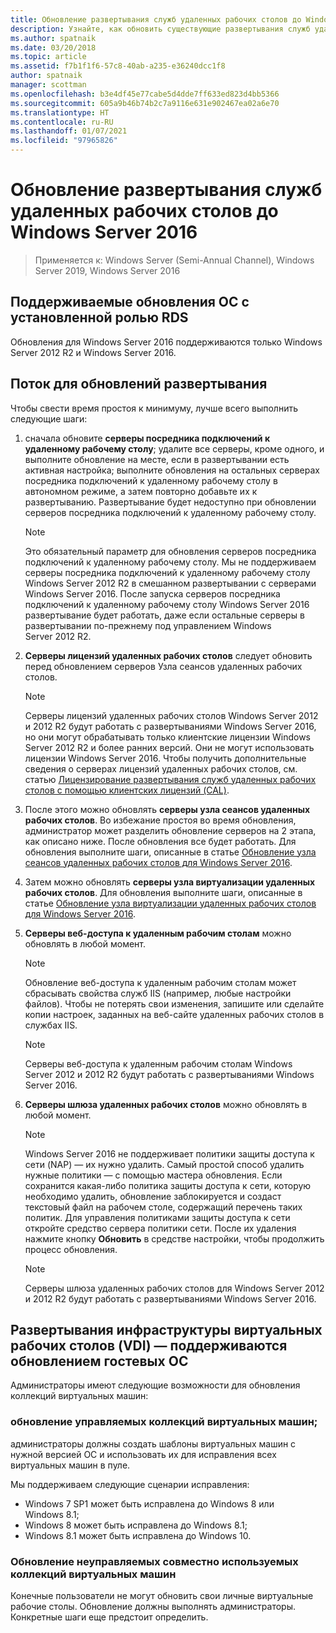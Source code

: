 ```yaml
---
title: Обновление развертывания служб удаленных рабочих столов до Windows Server 2016
description: Узнайте, как обновить существующие развертывания служб удаленных рабочих столов до Windows Server 2016.
ms.author: spatnaik
ms.date: 03/20/2018
ms.topic: article
ms.assetid: f7b1f1f6-57c8-40ab-a235-e36240dcc1f8
author: spatnaik
manager: scottman
ms.openlocfilehash: b3e4df45e77cabe5d4dde7ff633ed823d4bb5366
ms.sourcegitcommit: 605a9b46b74b2c7a9116e631e902467ea02a6e70
ms.translationtype: HT
ms.contentlocale: ru-RU
ms.lasthandoff: 01/07/2021
ms.locfileid: "97965826"
---
```

# <a name="upgrading-your-remote-desktop-services-deployments-to-windows-server-2016"></a>Обновление развертывания служб удаленных рабочих столов до Windows Server 2016

>Применяется к: Windows Server (Semi-Annual Channel), Windows Server 2019, Windows Server 2016

## <a name="supported-os-upgrades-with-rds-role-installed"></a>Поддерживаемые обновления ОС с установленной ролью RDS
Обновления для Windows Server 2016 поддерживаются только Windows Server 2012 R2 и Windows Server 2016.

## <a name="flow-for-deployment-upgrades"></a>Поток для обновлений развертывания
Чтобы свести время простоя к минимуму, лучше всего выполнить следующие шаги:

1. сначала обновите **серверы посредника подключений к удаленному рабочему столу**; удалите все серверы, кроме одного, и выполните обновление на месте, если в развертывании есть активная настройка; выполните обновления на остальных серверах посредника подключений к удаленному рабочему столу в автономном режиме, а затем повторно добавьте их к развертыванию. Развертывание будет недоступно при обновлении серверов посредника подключений к удаленному рабочему столу.

   > [!NOTE]
   > Это обязательный параметр для обновления серверов посредника подключений к удаленному рабочему столу. Мы не поддерживаем серверы посредника подключений к удаленному рабочему столу Windows Server 2012 R2 в смешанном развертывании с серверами Windows Server 2016. После запуска серверов посредника подключений к удаленному рабочему столу Windows Server 2016 развертывание будет работать, даже если остальные серверы в развертывании по-прежнему под управлением Windows Server 2012 R2.

2. **Серверы лицензий удаленных рабочих столов** следует обновить перед обновлением серверов Узла сеансов удаленных рабочих столов.
   > [!NOTE]
   > Серверы лицензий удаленных рабочих столов Windows Server 2012 и 2012 R2 будут работать с развертываниями Windows Server 2016, но они могут обрабатывать только клиентские лицензии Windows Server 2012 R2 и более ранних версий. Они не могут использовать лицензии Windows Server 2016. Чтобы получить дополнительные сведения о серверах лицензий удаленных рабочих столов, см. статью [Лицензирование развертывания служб удаленных рабочих столов с помощью клиентских лицензий (CAL)](rds-client-access-license.md).

3. После этого можно обновлять **серверы узла сеансов удаленных рабочих столов**. Во избежание простоя во время обновления, администратор может разделить обновление серверов на 2 этапа, как описано ниже. После обновления все будет работать. Для обновления выполните шаги, описанные в статье [Обновление узла сеансов удаленных рабочих столов для Windows Server 2016](upgrade-to-rdsh.md).

4. Затем можно обновлять **серверы узла виртуализации удаленных рабочих столов**. Для обновления выполните шаги, описанные в статье [Обновление узла виртуализации удаленных рабочих столов для Windows Server 2016](upgrade-to-rdvh.md).

5. **Серверы веб-доступа к удаленным рабочим столам** можно обновлять в любой момент.
   > [!NOTE]
   > Обновление веб-доступа к удаленным рабочим столам может сбрасывать свойства служб IIS (например, любые настройки файлов). Чтобы не потерять свои изменения, запишите или сделайте копии настроек, заданных на веб-сайте удаленных рабочих столов в службах IIS.

   > [!NOTE]
   > Серверы веб-доступа к удаленным рабочим столам Windows Server 2012 и 2012 R2 будут работать с развертываниями Windows Server 2016.

6. **Серверы шлюза удаленных рабочих столов** можно обновлять в любой момент.
   > [!NOTE]
   > Windows Server 2016 не поддерживает политики защиты доступа к сети (NAP) — их нужно удалить. Самый простой способ удалить нужные политики — с помощью мастера обновления. Если сохранится какая-либо политика защиты доступа к сети, которую необходимо удалить, обновление заблокируется и создаст текстовый файл на рабочем столе, содержащий перечень таких политик. Для управления политиками защиты доступа к сети откройте средство сервера политики сети. После их удаления нажмите кнопку **Обновить** в средстве настройки, чтобы продолжить процесс обновления.

   > [!NOTE]
   > Серверы шлюза удаленных рабочих столов для Windows Server 2012 и 2012 R2 будут работать с развертываниями Windows Server 2016.

## <a name="vdi-deployment--supported-guest-os-upgrade"></a>Развертывания инфраструктуры виртуальных рабочих столов (VDI) — поддерживаются обновлением гостевых ОС
Администраторы имеют следующие возможности для обновления коллекций виртуальных машин:

### <a name="upgrade-managed-shared-vm-collections"></a>обновление управляемых коллекций виртуальных машин;
администраторы должны создать шаблоны виртуальных машин с нужной версией ОС и использовать их для исправления всех виртуальных машин в пуле.

Мы поддерживаем следующие сценарии исправления:
- Windows 7 SP1 может быть исправлена до Windows 8 или Windows 8.1;
- Windows 8 может быть исправлена до Windows 8.1;
- Windows 8.1 может быть исправлена до Windows 10.

### <a name="upgrade-unmanaged-shared-vm-collections"></a>Обновление неуправляемых совместно используемых коллекций виртуальных машин
Конечные пользователи не могут обновить свои личные виртуальные рабочие столы. Обновление должны выполнять администраторы. Конкретные шаги еще предстоит определить.